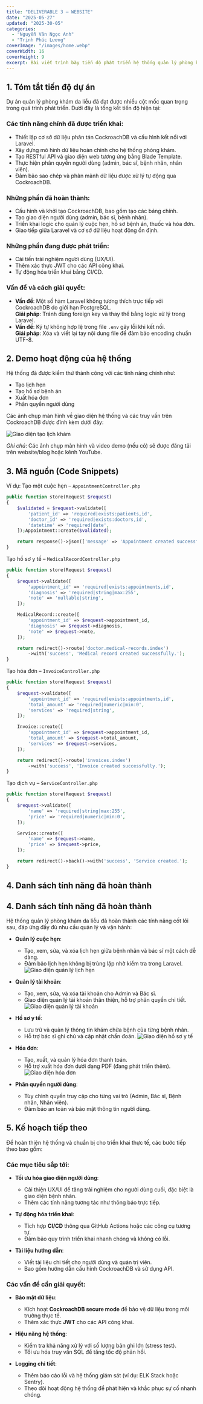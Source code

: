 ```yaml
---
title: "DELIVERABLE 3 – WEBSITE"
date: "2025-05-27"
updated: "2025-30-05"
categories:
  - "Nguyễn Văn Ngọc Anh"
  - "Trịnh Phúc Lương"
coverImage: "/images/home.webp"
coverWidth: 16
coverHeight: 9
excerpt: Bài viết trình bày tiến độ phát triển hệ thống quản lý phòng khám da liễu.
---
```


## 1. Tóm tắt tiến độ dự án

Dự án quản lý phòng khám da liễu đã đạt được nhiều cột mốc quan trọng trong quá trình phát triển. Dưới đây là tổng kết tiến độ hiện tại:

### Các tính năng chính đã được triển khai:
- Thiết lập cơ sở dữ liệu phân tán CockroachDB và cấu hình kết nối với Laravel.
- Xây dựng mô hình dữ liệu hoàn chỉnh cho hệ thống phòng khám.
- Tạo RESTful API và giao diện web tương ứng bằng Blade Template.
- Thực hiện phân quyền người dùng (admin, bác sĩ, bệnh nhân, nhân viên).
- Đảm bảo sao chép và phân mảnh dữ liệu được xử lý tự động qua CockroachDB.

### Những phần đã hoàn thành:
- Cấu hình và khởi tạo CockroachDB, bao gồm tạo các bảng chính.
- Tạo giao diện người dùng (admin, bác sĩ, bệnh nhân).
- Triển khai logic cho quản lý cuộc hẹn, hồ sơ bệnh án, thuốc và hóa đơn.
- Giao tiếp giữa Laravel và cơ sở dữ liệu hoạt động ổn định.

### Những phần đang được phát triển:
- Cải tiến trải nghiệm người dùng (UX/UI).
- Thêm xác thực JWT cho các API công khai.
- Tự động hóa triển khai bằng CI/CD.

### Vấn đề và cách giải quyết:
- **Vấn đề**: Một số hàm Laravel không tương thích trực tiếp với CockroachDB do giới hạn PostgreSQL.  
  **Giải pháp**: Tránh dùng foreign key và thay thế bằng logic xử lý trong Laravel.
- **Vấn đề**: Ký tự không hợp lệ trong file `.env` gây lỗi khi kết nối.  
  **Giải pháp**: Xóa và viết lại tay nội dung file để đảm bảo encoding chuẩn UTF-8.

## 2. Demo hoạt động của hệ thống

Hệ thống đã được kiểm thử thành công với các tính năng chính như:
- Tạo lịch hẹn
- Tạo hồ sơ bệnh án
- Xuất hóa đơn
- Phân quyền người dùng

Các ảnh chụp màn hình về giao diện hệ thống và các truy vấn trên CockroachDB được đính kèm dưới đây:

![Giao diện tạo lịch khám](/images/giaodienhen.png)

*Ghi chú*: Các ảnh chụp màn hình và video demo (nếu có) sẽ được đăng tải trên website/blog hoặc kênh YouTube.

## 3. Mã nguồn (Code Snippets)

Ví dụ: Tạo một cuộc hẹn – `AppointmentController.php`

```php
public function store(Request $request)
{
    $validated = $request->validate([
        'patient_id' => 'required|exists:patients,id',
        'doctor_id' => 'required|exists:doctors,id',
        'datetime' => 'required|date',
    ]);Appointment::create($validated);

    return response()->json(['message' => 'Appointment created successfully']);
}
```

Tạo hồ sơ y tế – `MedicalRecordController.php`

```php
public function store(Request $request)
{
    $request->validate([
        'appointment_id' => 'required|exists:appointments,id',
        'diagnosis' => 'required|string|max:255',
        'note' => 'nullable|string',
    ]);

    MedicalRecord::create([
        'appointment_id' => $request->appointment_id,
        'diagnosis' => $request->diagnosis,
        'note' => $request->note,
    ]);

    return redirect()->route('doctor.medical-records.index')
        ->with('success', 'Medical record created successfully.');
}
```

Tạo hóa đơn – `InvoiceController.php`

```php
public function store(Request $request)
{
    $request->validate([
        'appointment_id' => 'required|exists:appointments,id',
        'total_amount' => 'required|numeric|min:0',
        'services' => 'required|string',
    ]);

    Invoice::create([
        'appointment_id' => $request->appointment_id,
        'total_amount' => $request->total_amount,
        'services' => $request->services,
    ]);

    return redirect()->route('invoices.index')
        ->with('success', 'Invoice created successfully.');
}
```

Tạo dịch vụ – `ServiceController.php`

```php
public function store(Request $request)
{
    $request->validate([
        'name' => 'required|string|max:255',
        'price' => 'required|numeric|min:0',
    ]);

    Service::create([
        'name' => $request->name,
        'price' => $request->price,
    ]);

    return redirect()->back()->with('success', 'Service created.');
}

```
## 4. Danh sách tính năng đã hoàn thành

## 4. Danh sách tính năng đã hoàn thành

Hệ thống quản lý phòng khám da liễu đã hoàn thành các tính năng cốt lõi sau, đáp ứng đầy đủ nhu cầu quản lý và vận hành:

- **Quản lý cuộc hẹn**:

  - Tạo, xem, sửa, và xóa lịch hẹn giữa bệnh nhân và bác sĩ một cách dễ dàng.
  - Đảm bảo lịch hẹn không bị trùng lặp nhờ kiểm tra trong Laravel.
  ![Giao diện quản lý lịch hẹn](/images/qlylichhen.png) 

- **Quản lý tài khoản**:

  - Tạo, xem, sửa, và xóa tài khoản cho Admin và Bác sĩ.
  - Giao diện quản lý tài khoản thân thiện, hỗ trợ phân quyền chi tiết.
  ![Giao diện quản lý tài khoản](/images/qltk.png)  

- **Hồ sơ y tế**:

  - Lưu trữ và quản lý thông tin khám chữa bệnh của từng bệnh nhân.
  - Hỗ trợ bác sĩ ghi chú và cập nhật chẩn đoán.
![Giao diện hồ sơ y tế](/images/hosoyte.png)
- **Hóa đơn**:

  - Tạo, xuất, và quản lý hóa đơn thanh toán.
  - Hỗ trợ xuất hóa đơn dưới dạng PDF (đang phát triển thêm).
![Giao diện hóa đơn](/images/hoadon.png)
- **Phân quyền người dùng**:

  - Tùy chỉnh quyền truy cập cho từng vai trò (Admin, Bác sĩ, Bệnh nhân, Nhân viên).
  - Đảm bảo an toàn và bảo mật thông tin người dùng.

## 5. Kế hoạch tiếp theo

Để hoàn thiện hệ thống và chuẩn bị cho triển khai thực tế, các bước tiếp theo bao gồm:

### Các mục tiêu sắp tới:
- **Tối ưu hóa giao diện người dùng**:  
  - Cải thiện UX/UI để tăng trải nghiệm cho người dùng cuối, đặc biệt là giao diện bệnh nhân.  
  - Thêm các tính năng tương tác như thông báo trực tiếp.

- **Tự động hóa triển khai**:  
  - Tích hợp **CI/CD** thông qua GitHub Actions hoặc các công cụ tương tự.  
  - Đảm bảo quy trình triển khai nhanh chóng và không có lỗi.

- **Tài liệu hướng dẫn**:  
  - Viết tài liệu chi tiết cho người dùng và quản trị viên.  
  - Bao gồm hướng dẫn cấu hình CockroachDB và sử dụng API.

### Các vấn đề cần giải quyết:
- **Bảo mật dữ liệu**:  
  - Kích hoạt **CockroachDB secure mode** để bảo vệ dữ liệu trong môi trường thực tế.  
  - Thêm xác thực **JWT** cho các API công khai.

- **Hiệu năng hệ thống**:  
  - Kiểm tra khả năng xử lý với số lượng bản ghi lớn (stress test).  
  - Tối ưu hóa truy vấn SQL để tăng tốc độ phản hồi.

- **Logging chi tiết**:  
  - Thêm báo cáo lỗi và hệ thống giám sát (ví dụ: ELK Stack hoặc Sentry).  
  - Theo dõi hoạt động hệ thống để phát hiện và khắc phục sự cố nhanh chóng.

